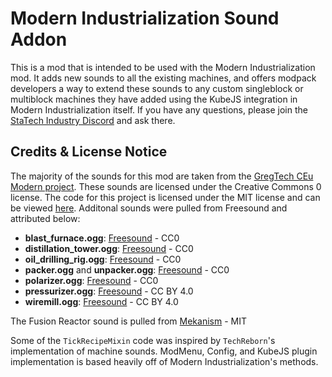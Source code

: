 # Modern Industrialization Sound Addon

This is a mod that is intended to be used with the Modern Industrialization mod. It adds new sounds to all the existing machines, and offers modpack developers a way to extend these sounds to any custom singleblock or multiblock machines they have added using the KubeJS integration in Modern Industrialization itself.
If you have any questions, please join the [StaTech Industry Discord](https://discord.gg/RDaJEnN3uS) and ask there. 

## Credits & License Notice
The majority of the sounds for this mod are taken from the [GregTech CEu Modern project](https://github.com/GregTechCEu/GregTech-Modern). These sounds are licensed under the Creative Commons 0 license. The code for this project is licensed under the MIT license and can be viewed [here](./LICENSE).
Additonal sounds were pulled from Freesound and attributed below:
- **blast_furnace.ogg**: [Freesound](https://freesound.org/people/iankath/sounds/173991/) - CC0
- **distillation_tower.ogg**: [Freesound](https://freesound.org/people/krypaw/sounds/584898/) - CC0
- **oil_drilling_rig.ogg**: [Freesound](https://freesound.org/people/gecop/sounds/568860/) - CC0
- **packer.ogg** and **unpacker.ogg**: [Freesound](https://freesound.org/people/AGMoneyTrigga/sounds/231347/) - CC0
- **polarizer.ogg**: [Freesound](https://freesound.org/people/DeVern/sounds/346396/) - CC0
- **pressurizer.ogg**: [Freesound](https://freesound.org/people/beerbelly38/sounds/77935/) - CC BY 4.0
- **wiremill.ogg**: [Freesound](https://freesound.org/people/tim.kahn/sounds/622245/) - CC BY 4.0

The Fusion Reactor sound is pulled from [Mekanism](https://github.com/mekanism/mekanism) - MIT

Some of the `TickRecipeMixin` code was inspired by `TechReborn`'s implementation of machine sounds. ModMenu, Config, and KubeJS plugin implementation is based heavily off of Modern Industrialization's methods.